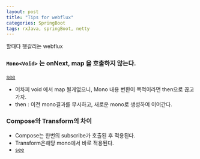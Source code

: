 ```yaml
---
layout: post
title: "Tips for webflux"
categories: SpringBoot
tags: rxJava, springBoot, netty
---
```


할때다 헷갈리는 webflux

### `Mono<Void>` 는 onNext, map 을 호출하지 않는다.
[see](https://github.com/reactor/reactor-core/issues/1467)

- 어차피 void 에서 map 될게없으니, Mono 내용 변환이 목적이라면 then으로 끊고가자.
- then : 이전 mono결과를 무시하고, 새로운 mono로 생성하여 이어간다.

### Compose와 Transform의 차이
- Compose는 한번의 subscribe가 호출된 후 적용된다.
- Transform은해당 mono에서 바로 적용된다.
- [see](https://stackoverflow.com/questions/47348706/compose-vs-transform-vs-as-vs-map-in-flux-and-mono/48203265#48203265)